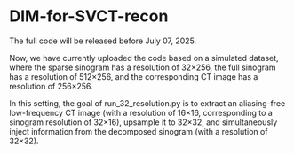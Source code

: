# DIM-for-SVCT-recon

The full code will be released before July 07, 2025.

Now, we have currently uploaded the code based on a simulated dataset, where the sparse sinogram has a resolution of 32×256, the full sinogram has a resolution of 512×256, and the corresponding CT image has a resolution of 256×256.

In this setting, the goal of run_32_resolution.py is to extract an aliasing-free low-frequency CT image (with a resolution of 16×16, corresponding to a sinogram resolution of 32×16), upsample it to 32×32, and simultaneously inject information from the decomposed sinogram (with a resolution of 32×32).
